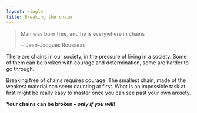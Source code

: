 ```yaml
---
layout: single
title: Breaking the chain
---
```


> Man was born free, and he is everywhere in chains
> 
> \~ Jean-Jacques Rousseau

There are chains in our society, in the pressure of living in a society. Some of them can be broken with courage and determination, some are harder to go through.

Breaking free of chains requires courage. The smallest chain, made of the weakest material can seem daunting at first. What is an impossible task at first might be really easy to master once you can see past your own anxiety.

**Your chains can be broken – _only if you will_!**